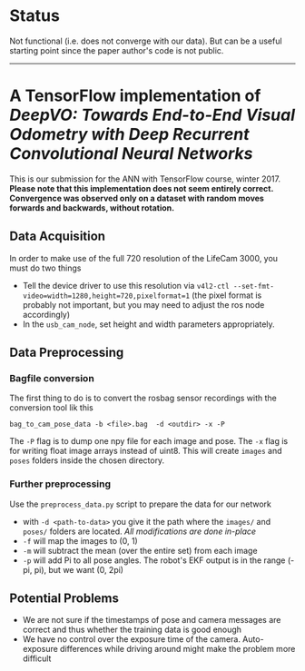# Status
Not functional (i.e. does not converge with our data). But can be a useful starting point since the paper author's code is not public.

---

# A TensorFlow implementation of _DeepVO: Towards End-to-End Visual Odometry with Deep Recurrent Convolutional Neural Networks_

This is our submission for the ANN with TensorFlow course, winter 2017. **Please note that this implementation does not seem entirely correct. Convergence was observed only on a dataset with random moves forwards and backwards, without rotation.**

## Data Acquisition
In order to make use of the full 720 resolution of the LifeCam 3000, you must do two things
- Tell the device driver to use this resolution via `v4l2-ctl --set-fmt-video=width=1280,height=720,pixelformat=1` (the pixel format is probably not important, but you may need to adjust the ros node accordingly)
- In the `usb_cam_node`, set height and width parameters appropriately.

## Data Preprocessing
### Bagfile conversion
The first thing to do is to convert the rosbag sensor recordings with the
conversion tool lik this
```
bag_to_cam_pose_data -b <file>.bag  -d <outdir> -x -P
```
The `-P` flag is to dump one npy file for each image and pose. The `-x`
flag is for writing float image arrays instead of uint8.
This will create `images` and `poses` folders inside the chosen directory.
### Further preprocessing
Use the `preprocess_data.py` script to prepare the data for our network
* with `-d <path-to-data>` you give it the path where the `images/` and
  `poses/` folders are located. *All modifications are done in-place*
* `-f` will map the images to (0, 1)
* `-m` will subtract the mean (over the entire set) from each image
* `-p` will add Pi to all pose angles. The robot's EKF output is in the
  range (-pi, pi), but we want (0, 2pi)

## Potential Problems
- We are not sure if the timestamps of pose and camera messages are correct and thus whether the training data is good enough
- We have no control over the exposure time of the camera. Auto-exposure differences while driving around might make the problem more difficult
